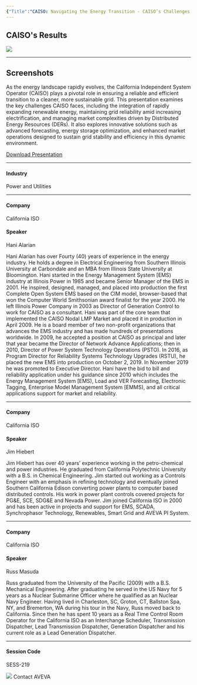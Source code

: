 ```yaml
---
{"Title":"CAISO: Navigating the Energy Transition - CAISO’s Challenges and Solutions","Year":"2025","Industry":"Power and Utilities","URL":"https://www.aveva.com/en/perspectives/presentations/2025/caiso--navigating-the-energy-transition---caiso-s-challenges-and-solutions/","PDF":"https://cdn.mediavalet.com/eunl/content/sFJpQW5u1Em0BnbQxfdcUQ/eZKSlbRRl0miIBnKGp3j6A/Original/CAISO%3A%20Navigating%20the%20Energy%20Transition%20-%20CAISO%E2%80%99s%20Challenges%20and%20Solutions.pdf","Company":"CAISO","Keywords":["Energy Transition"],"dg-publish":true,"permalink":"/aveva/customer-stories/2025/2025-caiso-caiso-navigating-the-energy-transition-caiso-s-challenges-and-solutions/","dgPassFrontmatter":true}
---
```


## CAISO's Results
![](https://i.imgur.com/ulZXG2c.png)


---
## Screenshots

As the energy landscape rapidly evolves, the California Independent System Operator (CAISO) plays a pivotal role in ensuring a reliable and efficient transition to a cleaner, more sustainable grid. This presentation examines the key challenges CAISO faces, including the integration of rapidly expanding renewable energy, maintaining grid reliability amid increasing electrification, and managing market complexities driven by Distributed Energy Resources (DERs). It also explores innovative solutions such as advanced forecasting, energy storage optimization, and enhanced market operations designed to sustain grid stability and efficiency in this dynamic environment.

[Download Presentation](https://cdn.mediavalet.com/eunl/content/sFJpQW5u1Em0BnbQxfdcUQ/eZKSlbRRl0miIBnKGp3j6A/Original/CAISO%3A%20Navigating%20the%20Energy%20Transition%20-%20CAISO%E2%80%99s%20Challenges%20and%20Solutions.pdf)

---

#### Industry

Power and Utilities

---

#### Company

California ISO

#### Speaker

Hani Alarian

Hani Alarian has over Fourty (40) years of experience in the energy industry. He holds a degree in Electrical Engineering from Southern Illinois University at Carbondale and an MBA from Illinois State University at Bloomington. Hani started in the Energy Management System \[EMS) industry at Illinois Power in 1985 and became Senior Manager of the EMS in 2001. He inspired, designed, managed, and placed into production the first Complete Open System EMS based on the CIM model, browser-based that won the Computer World Smithsonian award finalist for the year 2000. He left Illinois Power Company in 2003 as Director of Generation Control to work for CAISO as a consultant. Hani was part of the core team that implemented the CAISO Nodal LMP Market and placed it in production in April 2009. He is a board member of two non-profit organizations that advances the EMS industry and has made hundreds of presentations worldwide. In 2009, he accepted a position at CAISO as principal and later that year became the Director of Network Advance Applications; then in 2010, Director of Power System Technology Operations (PSTO). In 2016, as Program Director for Reliability Systems Technology Upgrades (RSTU), he placed the new EMS into production on October 2, 2019. In November 2019 he was promoted to Executive Director. Hani have the bid to bill and reliability application under his guidance since 2010 which includes the Energy Management System \[EMS), Load and VER Forecasting, Electronic Tagging, Enterprise Model Management System \[EMMS), and all critical applications support for market and reliability.

---

#### Company

California ISO

#### Speaker

Jim Hiebert

Jim Hiebert has over 40 years’ experience working in the petro-chemical and power industries. He graduated from California Polytechnic University with a B.S. in Chemical Engineering. Jim started out working as a Controls Engineer with an emphasis in refining technology and eventually joined Southern California Edison converting power plants to computer based distributed controls. His work in power plant controls covered projects for PG&E, SCE, SDG&E and Nevada Power. Jim joined California ISO in 2000 and has been active in projects and support for EMS, SCADA, Synchrophasor Technology, Renewables, Smart Grid and AVEVA PI System.

---

#### Company

California ISO

#### Speaker

Russ Masuda

Russ graduated from the University of the Pacific (2009) with a B.S. Mechanical Engineering. After graduating he served in the US Navy for 5 years as a Nuclear Submarine Officer where he qualified as an Nuclear Navy Engineer. Having lived in Charleston, SC, Groton, CT, Ballston Spa, NY, and Bremerton, WA during his tour in the Navy, Russ moved back to California. Since then he has spent 10 years as a Real Time Control Room Operator for the California ISO as an Interchange Scheduler, Transmission Dispatcher, Lead Transmission Dispatcher, Generation Dispatcher and his current role as a Lead Generation Dispatcher.

---

#### Session Code

SESS-219

![](https://www.aveva.com/content/dam/aveva/images/icons/contact/ContactAVEVA.svg) Contact AVEVA